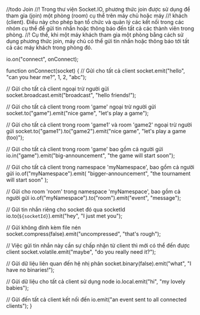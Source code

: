 //todo Join
//! Trong thư viện Socket.IO, phương thức join được sử dụng để tham gia (join) một phòng (room) cụ thể trên máy chủ hoặc máy
//! khách (client). Điều này cho phép bạn tổ chức và quản lý các kết nối trong các nhóm cụ thể để gửi tin nhắn hoặc thông báo đến tất cả các thành viên trong phòng.
//! Cụ thể, khi một máy khách tham gia một phòng bằng cách sử dụng phương thức join, máy chủ có thể gửi tin nhắn hoặc thông báo tới tất cả các máy khách trong phòng đó.

io.on("connect", onConnect);

function onConnect(socket) {
// Gửi cho tất cả client
socket.emit("hello", "can you hear me?", 1, 2, "abc");

// Gửi cho tất cả client ngoại trừ người gửi
socket.broadcast.emit("broadcast", "hello friends!");

// Gửi cho tất cả client trong room 'game' ngoại trừ người gửi
socket.to("game").emit("nice game", "let's play a game");

// Gửi cho tất cả client trong room 'game1' và room 'game2' ngoại trừ người gửi
socket.to("game1").to("game2").emit("nice game", "let's play a game (too)");

// Gửi cho tất cả client trong room 'game' bao gồm cả người gửi
io.in("game").emit("big-announcement", "the game will start soon");

// Gửi cho tất cả client trong namespace 'myNamespace', bao gồm cả người gửi
io.of("myNamespace").emit(
"bigger-announcement",
"the tournament will start soon"
);

// Gửi cho room 'room' trong namespace 'myNamespace', bao gồm cả người gửi
io.of("myNamespace").to("room").emit("event", "message");

// Gửi tin nhắn riêng cho socket đó qua socketId
io.to(`${socketId}`).emit("hey", "I just met you");

// Gửi không đính kèm file nén
socket.compress(false).emit("uncompressed", "that's rough");

// Việc gửi tin nhắn này cần sự chấp nhận từ client thì mới có thể đến được client
socket.volatile.emit("maybe", "do you really need it?");

// Gửi dữ liệu liên quan đến hệ nhị phân
socket.binary(false).emit("what", "I have no binaries!");

// Gửi dữ liệu cho tất cả client sử dụng node
io.local.emit("hi", "my lovely babies");

// Gửi đến tất cả client kết nối đến
io.emit("an event sent to all connected clients");
}

